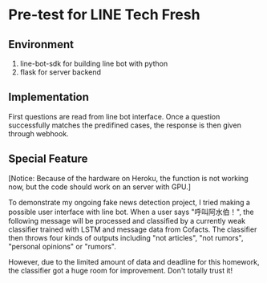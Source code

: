 # Pre-test for LINE Tech Fresh

## Environment

1. line-bot-sdk for building line bot with python
2. flask for server backend

## Implementation

First questions are read from line bot interface. Once a question successfully matches the predifined cases, the response is then given through webhook.

## Special Feature

[Notice: Because of the hardware on Heroku, the function is not working now, but the code should work on an server with GPU.]

To demonstrate my ongoing fake news detection project, I tried making a possible user interface with line bot. When a user says "呼叫阿水伯！", the following message will be processed and classified by a currently weak classifier trained with LSTM and message data from Cofacts. The classifier then throws four kinds of outputs including "not articles", "not rumors", "personal opinions" or "rumors".

However, due to the limited amount of data and deadline for this homework, the classifier got a huge room for improvement. Don't totally trust it!